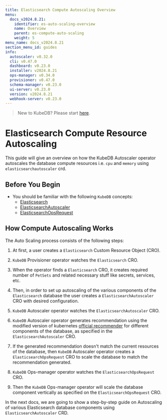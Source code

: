 ```yaml
---
title: Elasticsearch Compute Autoscaling Overview
menu:
  docs_v2024.8.21:
    identifier: es-auto-scaling-overview
    name: Overview
    parent: es-compute-auto-scaling
    weight: 5
menu_name: docs_v2024.8.21
section_menu_id: guides
info:
  autoscaler: v0.32.0
  cli: v0.47.0
  dashboard: v0.23.0
  installer: v2024.8.21
  ops-manager: v0.34.0
  provisioner: v0.47.0
  schema-manager: v0.23.0
  ui-server: v0.23.0
  version: v2024.8.21
  webhook-server: v0.23.0
---
```


> New to KubeDB? Please start [here](/docs/v2024.8.21/README).

# Elasticsearch Compute Resource Autoscaling

This guide will give an overview on how the KubeDB Autoscaler operator autoscales the database compute resources i.e. `cpu` and `memory` using `elasticsearchautoscaler` crd.

## Before You Begin

- You should be familiar with the following `KubeDB` concepts:
  - [Elasticsearch](/docs/v2024.8.21/guides/elasticsearch/concepts/elasticsearch/)
  - [ElasticsearchAutoscaler](/docs/v2024.8.21/guides/elasticsearch/concepts/autoscaler/)
  - [ElasticsearchOpsRequest](/docs/v2024.8.21/guides/elasticsearch/concepts/elasticsearch-ops-request/)

## How Compute Autoscaling Works

The Auto Scaling process consists of the following steps:

1. At first, a user creates a `Elasticsearch` Custom Resource Object (CRO).

2. `KubeDB` Provisioner  operator watches the `Elasticsearch` CRO.

3. When the operator finds a `Elasticsearch` CRO, it creates required number of `PetSets` and related necessary stuff like secrets, services, etc.

4. Then, in order to set up autoscaling of the various components of the `Elasticsearch` database the user creates a `ElasticsearchAutoscaler` CRO with desired configuration.

5. `KubeDB` Autoscaler operator watches the `ElasticsearchAutoscaler` CRO.

6. `KubeDB` Autoscaler operator generates recommendation using the modified version of kubernetes [official recommender](https://github.com/kubernetes/autoscaler/tree/master/vertical-pod-autoscaler/pkg/recommender) for different components of the database, as specified in the `ElasticsearchAutoscaler` CRO.

7. If the generated recommendation doesn't match the current resources of the database, then `KubeDB` Autoscaler operator creates a `ElasticsearchOpsRequest` CRO to scale the database to match the recommendation generated.

8. `KubeDB` Ops-manager operator watches the `ElasticsearchOpsRequest` CRO.

9. Then the `KubeDB` Ops-manager operator will scale the database component vertically as specified on the `ElasticsearchOpsRequest` CRO.

In the next docs, we are going to show a step-by-step guide on Autoscaling of various Elasticsearch database components using `ElasticsearchAutoscaler` CRD.


